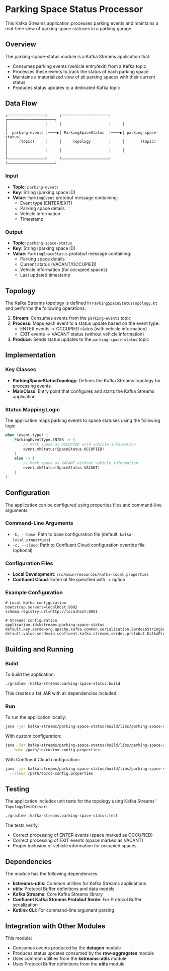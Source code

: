 # Parking Space Status Processor

This Kafka Streams application processes parking events and maintains a real-time view of parking space statuses in a parking garage.

## Overview

The parking-space-status module is a Kafka Streams application that:

- Consumes parking events (vehicle entry/exit) from a Kafka topic
- Processes these events to track the status of each parking space
- Maintains a materialized view of all parking spaces with their current status
- Produces status updates to a dedicated Kafka topic

## Data Flow

```
┌─────────────────┐     ┌─────────────────────┐     ┌─────────────────────┐
│                 │     │                     │     │                     │
│  parking-events │────▶│ ParkingSpaceStatus  │────▶│ parking-space-status│
│     (topic)     │     │     Topology        │     │       (topic)       │
│                 │     │                     │     │                     │
└─────────────────┘     └─────────────────────┘     └─────────────────────┘
```

### Input

- **Topic**: `parking-events`
- **Key**: String (parking space ID)
- **Value**: `ParkingEvent` protobuf message containing:
  - Event type (ENTER/EXIT)
  - Parking space details
  - Vehicle information
  - Timestamp

### Output

- **Topic**: `parking-space-status`
- **Key**: String (parking space ID)
- **Value**: `ParkingSpaceStatus` protobuf message containing:
  - Parking space details
  - Current status (VACANT/OCCUPIED)
  - Vehicle information (for occupied spaces)
  - Last updated timestamp

## Topology

The Kafka Streams topology is defined in `ParkingSpaceStatusTopology.kt` and performs the following operations:

1. **Stream**: Consumes events from the `parking-events` topic
2. **Process**: Maps each event to a status update based on the event type:
   - ENTER events → OCCUPIED status (with vehicle information)
   - EXIT events → VACANT status (without vehicle information)
3. **Produce**: Sends status updates to the `parking-space-status` topic

## Implementation

### Key Classes

- **ParkingSpaceStatusTopology**: Defines the Kafka Streams topology for processing events
- **MainClass**: Entry point that configures and starts the Kafka Streams application

### Status Mapping Logic

The application maps parking events to space statuses using the following logic:

```kotlin
when (event.type) {
    ParkingEventType.ENTER -> {
        // Mark space as OCCUPIED with vehicle information
        event.mkStatus(SpaceStatus.OCCUPIED)
    }
    else -> {
        // Mark space as VACANT without vehicle information
        event.mkStatus(SpaceStatus.VACANT)
    }
}
```

## Configuration

The application can be configured using properties files and command-line arguments:

### Command-Line Arguments

- `-b, --base`: Path to base configuration file (default: `kafka-local.properties`)
- `-c, --cloud`: Path to Confluent Cloud configuration override file (optional)

### Configuration Files

- **Local Development**: `src/main/resources/kafka-local.properties`
- **Confluent Cloud**: External file specified with `-c` option

### Example Configuration

```properties
# Local Kafka configuration
bootstrap.servers=localhost:9092
schema.registry.url=http://localhost:8081

# Streams configuration
application.id=kstreams-parking-space-status
default.key.serde=org.apache.kafka.common.serialization.Serdes$StringSerde
default.value.serde=io.confluent.kafka.streams.serdes.protobuf.KafkaProtobufSerde
```

## Building and Running

### Build

To build the application:

```bash
./gradlew :kafka-streams:parking-space-status:build
```

This creates a fat JAR with all dependencies included.

### Run

To run the application locally:

```bash
java -jar kafka-streams/parking-space-status/build/libs/parking-space-status.jar
```

With custom configuration:

```bash
java -jar kafka-streams/parking-space-status/build/libs/parking-space-status.jar \
  --base /path/to/custom-config.properties
```

With Confluent Cloud configuration:

```bash
java -jar kafka-streams/parking-space-status/build/libs/parking-space-status.jar \
  --cloud /path/to/cc-config.properties
```

## Testing

The application includes unit tests for the topology using Kafka Streams' `TopologyTestDriver`:

```bash
./gradlew :kafka-streams:parking-space-status:test
```

The tests verify:
- Correct processing of ENTER events (space marked as OCCUPIED)
- Correct processing of EXIT events (space marked as VACANT)
- Proper inclusion of vehicle information for occupied spaces

## Dependencies

The module has the following dependencies:

- **kstreams-utils**: Common utilities for Kafka Streams applications
- **utils**: Protocol Buffer definitions and data models
- **Kafka Streams**: Core Kafka Streams library
- **Confluent Kafka Streams Protobuf Serde**: For Protocol Buffer serialization
- **Kotlinx CLI**: For command-line argument parsing

## Integration with Other Modules

This module:
- Consumes events produced by the **datagen** module
- Produces status updates consumed by the **row-aggregates** module
- Uses common utilities from the **kstreams-utils** module
- Uses Protocol Buffer definitions from the **utils** module